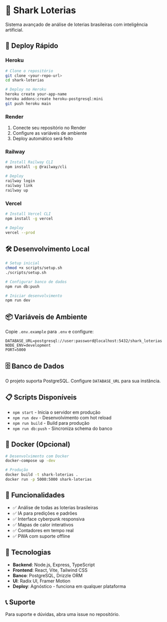 # 🦈 Shark Loterias

Sistema avançado de análise de loterias brasileiras com inteligência artificial.

## 🚀 Deploy Rápido

### Heroku
```bash
# Clone o repositório
git clone <your-repo-url>
cd shark-loterias

# Deploy no Heroku
heroku create your-app-name
heroku addons:create heroku-postgresql:mini
git push heroku main
```

### Render
1. Conecte seu repositório no Render
2. Configure as variáveis de ambiente
3. Deploy automático será feito

### Railway
```bash
# Install Railway CLI
npm install -g @railway/cli

# Deploy
railway login
railway link
railway up
```

### Vercel
```bash
# Install Vercel CLI
npm install -g vercel

# Deploy
vercel --prod
```

## 🛠️ Desenvolvimento Local

```bash
# Setup inicial
chmod +x scripts/setup.sh
./scripts/setup.sh

# Configurar banco de dados
npm run db:push

# Iniciar desenvolvimento
npm run dev
```

## 📦 Variáveis de Ambiente

Copie `.env.example` para `.env` e configure:

```env
DATABASE_URL=postgresql://user:password@localhost:5432/shark_loterias
NODE_ENV=development
PORT=5000
```

## 🗄️ Banco de Dados

O projeto suporta PostgreSQL. Configure `DATABASE_URL` para sua instância.

## 📋 Scripts Disponíveis

- `npm start` - Inicia o servidor em produção
- `npm run dev` - Desenvolvimento com hot reload
- `npm run build` - Build para produção
- `npm run db:push` - Sincroniza schema do banco

## 🐳 Docker (Opcional)

```bash
# Desenvolvimento com Docker
docker-compose up -dev

# Produção
docker build -t shark-loterias .
docker run -p 5000:5000 shark-loterias
```

## 🌟 Funcionalidades

- ✅ Análise de todas as loterias brasileiras
- ✅ IA para predições e padrões
- ✅ Interface cyberpunk responsiva
- ✅ Mapas de calor interativos
- ✅ Contadores em tempo real
- ✅ PWA com suporte offline

## 🔧 Tecnologias

- **Backend**: Node.js, Express, TypeScript
- **Frontend**: React, Vite, Tailwind CSS
- **Banco**: PostgreSQL, Drizzle ORM
- **UI**: Radix UI, Framer Motion
- **Deploy**: Agnóstico - funciona em qualquer plataforma

## 📞 Suporte

Para suporte e dúvidas, abra uma issue no repositório.